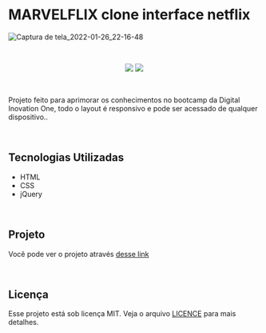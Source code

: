 # MARVELFLIX  clone interface netflix

![Captura de tela_2022-01-26_22-16-48](https://user-images.githubusercontent.com/66179186/151274046-157bacb5-382f-4441-b9bc-6fbc9b4bda48.png)

<br>

<p align="center">
  <img src="https://img.shields.io/badge/author-William--AViana-blue">
  <img src="https://img.shields.io/badge/licence-MIT-blue">
</p>

<br>

<p> Projeto feito para aprimorar os conhecimentos no bootcamp da Digital
Inovation One, todo o layout é responsivo e pode ser acessado de qualquer 
dispositivo..
</p>

<br>

<h2>Tecnologias Utilizadas</h2>

  - HTML
  - CSS
  - jQuery

<br>

<h2>Projeto</h2>

<p>Você pode ver o projeto através <a href="https://marvelflix-william-programador.netlify.app/">desse link</a></p>

<br>

<h2>Licença</h2>

<p>Esse projeto está sob licença MIT. Veja o arquivo <a href="https://github.com/William-AViana/clone-netflix/blob/main/LICENSE" target="_blank">LICENCE</a> para mais 
detalhes.</p>
